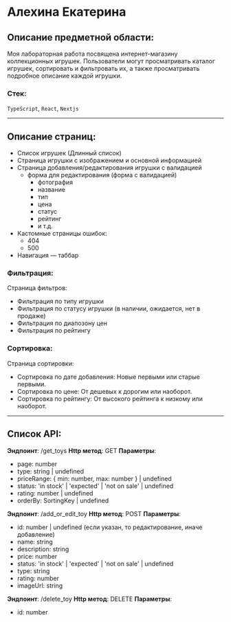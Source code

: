 # Алехина Екатерина

## Описание предметной области:
Моя лабораторная работа посвящена интернет-магазину коллекционных игрушек. Пользователи могут просматривать каталог игрушек, сортировать и фильтровать их, а также просматривать подробное описание каждой игрушки.

### Стек:
`TypeScript`, `React`, `Nextjs`

---

## Описание страниц:

- Список игрушек (Длинный список)
- Страница игрушки с изображением и основной информацией
- Страница добавления/редактирования игрушки с валидацией
  - форма для редактирования (форма с валидацией)
    - фотография
    - название
    - тип
    - цена
    - статус
    - рейтинг
    - и т.д.
- Кастомные страницы ошибок:
  - 404
  - 500
- Навигация — таббар

### Фильтрация:
Страница фильтров:

- Фильтрация по типу игрушки
- Фильтрация по статусу игрушки (в наличии, ожидается, нет в продаже)
- Фильтрация по диапозону цен
- Фильтрация по рейтингу

### Сортировка:
Страница сортировки:

- Сортировка по дате добавления: Новые первыми или старые первыми.
- Сортировка по цене: От дешевых к дорогим или наоборот.
- Сортировка по рейтингу: От высокого рейтинга к низкому или наоборот.

---

## Список API:

**Эндпоинт**: /get_toys
**Http метод**: GET
**Параметры**:

- page: number
- type: string | undefined
- priceRange: { min: number, max: number } | undefined
- status: 'in stock' | 'expected' | 'not on sale' | undefined
- rating: number | undefined
- orderBy: SortingKey | undefined

**Эндпоинт**: /add_or_edit_toy
**Http метод**: POST
**Параметры**:

- id: number | undefined (если указан, то редактирование, иначе добавление)
- name: string
- description: string
- price: number
- status: 'in stock' | 'expected' | 'not on sale' | undefined
- type: string
- rating: number
- imageUrl: string

**Эндпоинт**: /delete_toy
**Http метод**: DELETE
**Параметры**:

- id: number